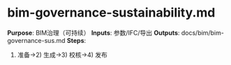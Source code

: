 # bim-governance-sustainability.md

**Purpose**: BIM治理（可持续）
**Inputs**: 参数/IFC/导出
**Outputs**: docs/bim/bim-governance-sus.md
**Steps**:

1. 准备→2) 生成→3) 校核→4) 发布
